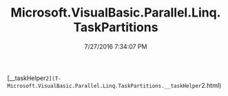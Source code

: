 ﻿---
title: Microsoft.VisualBasic.Parallel.Linq.TaskPartitions
date: 7/27/2016 7:34:07 PM
---

[__taskHelper`2](T-Microsoft.VisualBasic.Parallel.Linq.TaskPartitions.__taskHelper`2.html)
